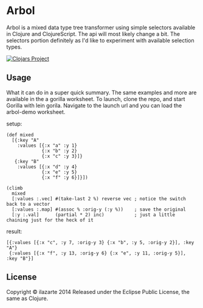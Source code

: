 # Arbol

Arbol is a mixed data type tree transformer using simple selectors available in Clojure and ClojureScript.  The api will most likely change a bit.  The selectors portion definitely as I'd like to experiment with available selection types.

[![Clojars Project](http://clojars.org/ilazarte/arbol/latest-version.svg)](http://clojars.org/ilazarte/arbol)

## Usage

What it can do in a super quick summary.  The same examples and more are available in the a gorilla worksheet.
To launch, clone the repo, and start Gorilla with lein gorila.
Navigate to the launch url and you can load the arbol-demo worksheet.

setup:

    (def mixed 
      [{:key "A" 
        :values [{:x "a" :y 1} 
                 {:x "b" :y 2} 
                 {:x "c" :y 3}]} 
       {:key "B" 
        :values [{:x "d" :y 4} 
                 {:x "e" :y 5} 
                 {:x "f" :y 6}]}])

    (climb 
      mixed 
      [:values :.vec] #(take-last 2 %) reverse vec ; notice the switch back to a vector
      [:values :.map] #(assoc % :orig-y (:y %))    ; save the original
      [:y :.val]      (partial * 2) inc)           ; just a little chaining just for the heck of it
     
 result:
  
    [{:values [{:x "c", :y 7, :orig-y 3} {:x "b", :y 5, :orig-y 2}], :key "A"} 
     {:values [{:x "f", :y 13, :orig-y 6} {:x "e", :y 11, :orig-y 5}], :key "B"}] 

## License

Copyright &copy; ilazarte 2014 Released under the Eclipse Public License, the same as Clojure.
